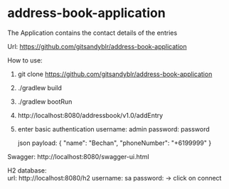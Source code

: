 # address-book-application

The Application contains the contact details of the entries

Url: https://github.com/gitsandyblr/address-book-application

How to use:
1. git clone https://github.com/gitsandyblr/address-book-application
2. ./gradlew build
3. ./gradlew bootRun
4. http://localhost:8080/addressbook/v1.0/addEntry 
5. enter basic authentication 
    username: admin
    password: password
    
    json payload:
        {
        	"name": "Bechan",
        	"phoneNumber": "+6199999"
        }
        
Swagger:
    http://localhost:8080/swagger-ui.html
    
H2 database:            
    url: http://localhost:8080/h2
    username: sa
    password: 
    -> click on connect
    